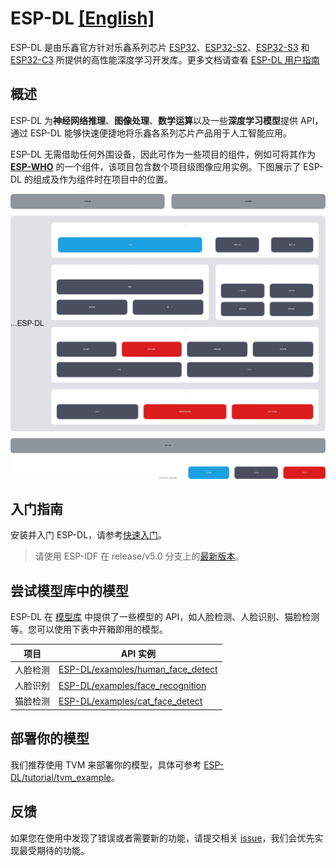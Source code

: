 # ESP-DL [[English]](./README.md)

ESP-DL 是由乐鑫官方针对乐鑫系列芯片 [ESP32](https://www.espressif.com/en/products/socs/esp32)、[ESP32-S2](https://www.espressif.com/en/products/socs/esp32-s2)、[ESP32-S3](https://www.espressif.com/en/products/socs/esp32-s3) 和 [ESP32-C3](https://www.espressif.com/en/products/socs/esp32-c3) 所提供的高性能深度学习开发库。更多文档请查看 [ESP-DL 用户指南](https://docs.espressif.com/projects/esp-dl/zh_CN/latest/esp32/index.html)


## 概述

ESP-DL 为**神经网络推理**、**图像处理**、**数学运算**以及一些**深度学习模型**提供 API，通过 ESP-DL 能够快速便捷地将乐鑫各系列芯片产品用于人工智能应用。

ESP-DL 无需借助任何外围设备，因此可作为一些项目的组件，例如可将其作为 **[ESP-WHO](https://github.com/espressif/esp-who)** 的一个组件，该项目包含数个项目级图像应用实例。下图展示了 ESP-DL 的组成及作为组件时在项目中的位置。


<p align="center">
    <img width="%" src="./docs/_static/architecture_cn.drawio.svg">
</p>



## 入门指南

安装并入门 ESP-DL，请参考[快速入门](./docs/en/get_started.md)。
> 请使用 ESP-IDF 在 release/v5.0 分支上的[最新版本](https://github.com/espressif/esp-idf/tree/release/v5.0)。



## 尝试模型库中的模型


ESP-DL 在 [模型库](./include/model_zoo) 中提供了一些模型的 API，如人脸检测、人脸识别、猫脸检测等。您可以使用下表中开箱即用的模型。


| 项目                 | API 实例                                                  |
| -------------------- | ------------------------------------------------------------ |
| 人脸检测 | [ESP-DL/examples/human_face_detect](examples/human_face_detect) |
| 人脸识别 | [ESP-DL/examples/face_recognition](examples/face_recognition) |
| 猫脸检测 | [ESP-DL/examples/cat_face_detect](examples/cat_face_detect)  |


## 部署你的模型

我们推荐使用 TVM 来部署你的模型，具体可参考 [ESP-DL/tutorial/tvm_example](tutorial/tvm_example)。


## 反馈

如果您在使用中发现了错误或者需要新的功能，请提交相关 [issue](https://github.com/espressif/esp-dl/issues)，我们会优先实现最受期待的功能。